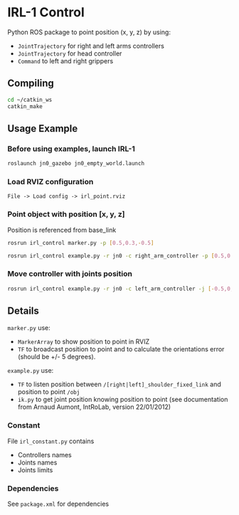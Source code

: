 # IRL-1 Control
Python ROS package to point position (x, y, z) by using:
- `JointTrajectory` for right and left arms controllers
- `JointTrajectory` for head controller
- `Command` to left and right grippers

## Compiling
```bash
cd ~/catkin_ws
catkin_make
```

## Usage Example

### Before using examples, launch IRL-1
```bash
roslaunch jn0_gazebo jn0_empty_world.launch
```
### Load RVIZ configuration
```File -> Load config -> irl_point.rviz```

### Point object with position [x, y, z]
 Position is referenced from base_link

```bash
rosrun irl_control marker.py -p [0.5,0.3,-0.5]

rosrun irl_control example.py -r jn0 -c right_arm_controller -p [0.5,0.3,-0.5] -t 5
```

### Move controller with joints position
```bash
rosrun irl_control example.py -r jn0 -c left_arm_controller -j [-0.5,0,-1,-1] -t 5
```

## Details
`marker.py` use:
- `MarkerArray` to show position to point in RVIZ
- `TF` to broadcast position to point and to calculate the orientations error (should be +/- 5 degrees).

`example.py` use:
- `TF` to listen position between `/[right|left]_shoulder_fixed_link` and position to point `/obj`
- `ik.py` to get joint position knowing position to point (see documentation from Arnaud Aumont, IntRoLab, version 22/01/2012)


### Constant
File `irl_constant.py` contains
- Controllers names
- Joints names
- Joints limits

### Dependencies
See `package.xml` for dependencies
